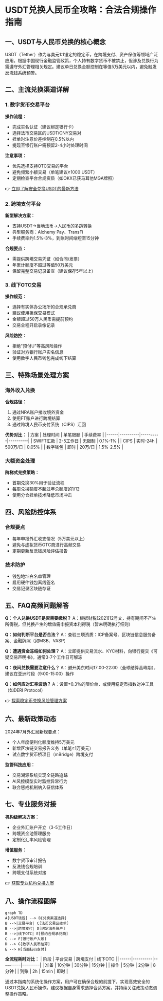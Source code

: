 # USDT兑换人民币全攻略：合法合规操作指南

## 一、USDT与人民币兑换的核心概念
USDT（Tether）作为与美元1:1锚定的稳定币，在跨境支付、资产保值等领域广泛应用。根据中国现行金融监管政策，个人持有数字货币不被禁止，但涉及兑换行为需遵守外汇管理相关规定。建议单日兑换金额控制在等值5万美元以内，避免触发反洗钱系统预警。

## 二、主流兑换渠道详解

### 1. 数字货币交易平台
**操作流程：**
- 完成实名认证（建议绑定银行卡）
- 选择法币交易区的USDT/CNY交易对
- 挂单时注意价差控制在0.5%以内
- 提现至银行账户需预留2-4小时处理时间

**注意事项：**
- 优先选择支持OTC交易的平台
- 避免频繁小额交易（单笔建议≥1000 USDT）
- 定期检查平台合规资质（如OKX已获马耳他MGA牌照）

👉 [立即了解安全兑换USDT的最新方法](https://bit.ly/okx_welcome)

### 2. 跨境支付平台
**新型解决方案：**
- 支持USDT→当地法币→人民币的多跳转换
- 典型服务商：Alchemy Pay、TransFi
- 手续费率约1.5%-3%，到账时间缩短至15分钟

**合规要点：**
- 需提供跨境交易凭证（如合同/发票）
- 年累计额度不超过等值50万美元
- 保留完整交易记录备查（建议保存5年以上）

### 3. 线下OTC交易
**操作规范：**
- 选择有实体办公场所的合规承兑商
- 建议使用担保交易模式
- 金额超过50万人民币需提前预约
- 交易全程开启录像记录

**风险防控：**
- 拒绝"预付U"等高风险操作
- 验证对方银行账户实名信息
- 使用数字人民币钱包完成线下结算

## 三、特殊场景处理方案

### 海外收入兑换
**合规路径：**
1. 通过NRA账户接收境外资金
2. 使用FT账户进行跨境结算
3. 通过跨境人民币支付系统（CIPS）汇回

**优势对比：**
| 方案 | 处理时间 | 单笔限额 | 手续费率 |
|------|----------|----------|----------|
| SWIFT汇款 | 2-5工作日 | 无限制 | 0.1%-1% |
| CIPS | 实时-24h | 500万/日 | 0.05% |
| 数字钱包 | 即时 | 20万/日 | 1.5%-2.5% |

### 大额资金处理
**阶梯式兑换策略：**
- 首期兑换30%用于验证流程
- 每周兑换额度不超过年总额度的1/12
- 使用分仓挂单技术降低市场冲击

## 四、风险防控体系

### 合规要点
- 每年申报外汇收支情况（5万美元以上）
- 避免与虚拟货币OTC商进行高频交易
- 定期更新反洗钱风险评估报告

### 技术防护
- 钱包地址白名单管理
- 启用硬件钱包离线签名
- 交易记录区块链存证

## 五、FAQ高频问题解答

**Q：个人兑换USDT是否需要缴税？**
A：根据财税[2021]12号文，持有期间不产生所得税，但兑换产生的增值需申报资本利得税（暂未明确执行细则）

**Q：如何判断平台是否合法？**
A：查验三项资质：ICP备案号、区块链信息服务备案、金融牌照（如MSB、VASP）

**Q：遭遇资金冻结如何处理？**
A：立即提供交易流水、KYC材料，向银行提交《可疑交易声明书》，通常3-7个工作日可解冻

**Q：夜间兑换需要注意什么？**
A：避开美东时间17:00-22:00（全球结算高峰期），建议在亚洲时段（9:00-15:00）操作

**Q：如何应对汇率波动？**
A：设置±0.3%的限价单，或使用稳定币指数对冲工具（如DERI Protocol）

👉 [探索稳定币兑换风险管理方案](https://bit.ly/okx_welcome)

## 六、最新政策动态

2024年7月外汇局新规要点：
- 个人年度便利化额度维持5万美元
- 新增区块链交易报告义务（单笔≥1万美元）
- 试点数字货币桥项目（mBridge）跨境支付

**监管科技应用：**
- 交易溯源系统实现全链路追踪
- AI风控模型实时监控异常行为
- 联合惩戒机制纳入征信体系

## 七、专业服务对接

**机构级解决方案：**
- 企业外汇账户开立（3-5工作日）
- 跨境资金池管理服务
- 定制化汇率风险管理

**增值服务：**
- 数字货币审计报告
- 反洗钱合规培训
- 跨境支付系统对接

👉 [获取专业机构兑换方案](https://bit.ly/okx_welcome)

## 八、操作流程图解

```mermaid
graph TD
A[USDT钱包] --> B{兑换渠道选择}
B -->|交易平台| C[法币交易区挂单]
B -->|跨境支付| D[绑定海外账户]
B -->|线下OTC| E[预约合规承兑商]
C --> F[银行账户入账]
D --> G[数字人民币结算]
E --> H[当面扫码支付]
```

**全流程耗时对比：**
| 阶段 | 平台交易 | 跨境支付 | 线下OTC |
|------|----------|----------|---------|
| 准备 | 10分钟 | 30分钟 | 15分钟 |
| 操作 | 5分钟 | 2分钟 | 8分钟 |
| 到账 | 2h | 15min | 即时 |

通过本指南的系统化操作方案，用户可在确保合规的前提下，实现高效安全的USDT兑换人民币操作。建议根据自身需求选择合适方案，并持续关注政策动态调整操作策略。
